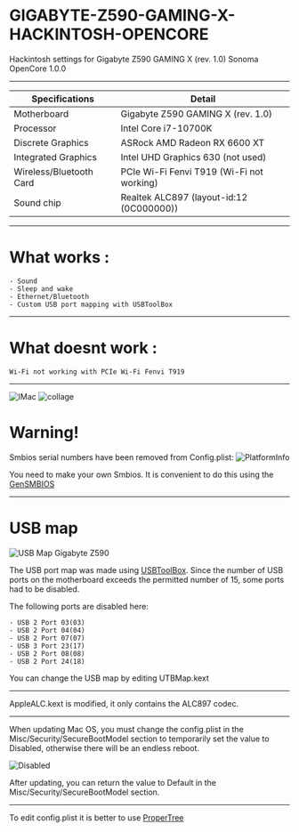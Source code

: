 # GIGABYTE-Z590-GAMING-X-HACKINTOSH-OPENCORE
Hackintosh settings for Gigabyte Z590 GAMING X (rev. 1.0) Sonoma OpenCore 1.0.0
_________________________________
| Specifications | Detail                                                  |
| ------------------- | ------------------------------------------- |
| Motherboard | Gigabyte Z590 GAMING X (rev. 1.0) |
| Processor | Intel Core i7-10700K|
| Discrete Graphics | ASRock AMD Radeon RX 6600 XT |
| Integrated Graphics | Intel UHD Graphics 630 (not used) |
| Wireless/Bluetooth Card | PCIe Wi-Fi Fenvi T919 (Wi-Fi not working)|
| Sound chip | Realtek ALC897 (layout-id:12 (0C000000)) |
_________________________________

# What works : 
```
- Sound
- Sleep and wake
- Ethernet/Bluetooth
- Custom USB port mapping with USBToolBox
```
_________________________________
# What doesnt work : 
```
Wi-Fi not working with PCIe Wi-Fi Fenvi T919
```
_________________________________
![IMac](https://github.com/user-attachments/assets/8a2d8313-bbd0-4f94-97f2-716029d3b6e0)
![collage](https://github.com/user-attachments/assets/cad557dd-deb8-4a3a-a849-c5802d8b2830)

# Warning!
Smbios serial numbers have been removed from Config.plist:
![PlatformInfo](https://github.com/user-attachments/assets/8737621c-39cc-4430-8997-d657643834f8)

You need to make your own Smbios. It is convenient to do this using the [GenSMBIOS](https://github.com/corpnewt/GenSMBIOS)
_________________________________
# USB map

![USB Map Gigabyte Z590](https://github.com/user-attachments/assets/d2f624b4-63fc-4237-bc9d-149b4b8893fa)

The USB port map was made using [USBToolBox](https://github.com/USBToolBox/tool).
Since the number of USB ports on the motherboard exceeds the permitted number of 15, some ports had to be disabled.

The following ports are disabled here:
```
- USB 2 Port 03(03)
- USB 2 Port 04(04)
- USB 2 Port 07(07)
- USB 3 Port 23(17)
- USB 2 Port 08(08)
- USB 2 Port 24(18)
```
You can change the USB map by editing UTBMap.kext
_________________________________
AppleALC.kext is modified, it only contains the ALC897 codec.
_________________________________
When updating Mac OS, you must change the config.plist in the Misc/Security/SecureBootModel section to temporarily set the value to Disabled, otherwise there will be an endless reboot.

![Disabled](https://github.com/user-attachments/assets/8c9835c9-a4f5-444b-9333-03335fbacb4f)

After updating, you can return the value to Default in the Misc/Security/SecureBootModel section.
_________________________________
To edit config.plist it is better to use [ProperTree](https://github.com/corpnewt/ProperTree)
